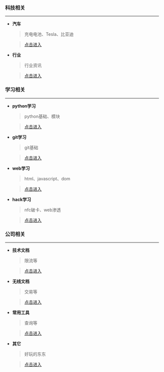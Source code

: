 ### 科技相关

------
- **汽车**

  > 充电电池、Tesla、比亚迪
   
  > [点击进入](https://github.com/mingren135/infos/tree/master/science/motor-car.md)

- **行业**

  > 行业资讯
   
  > [点击进入](https://github.com/mingren135/infos/tree/master/science/industry-info.md)
  
### 学习相关

------
- **python学习**

  > python基础、模块
   
  > [点击进入](https://github.com/mingren135/infos/tree/master/study/python.md)

- **git学习**

  > git基础
   
  > [点击进入](https://github.com/mingren135/infos/tree/master/study/git.md)
  
- **web学习**

  > html、javascript、dom
   
  > [点击进入](https://github.com/mingren135/infos/tree/master/study/web.md)

- **hack学习**

  > nfc破卡、web渗透
   
  > [点击进入](https://github.com/mingren135/infos/tree/master/study/hack.md)
  
### 公司相关

------
- **技术文档**

  > 限流等
   
  > [点击进入](https://github.com/mingren135/infos/tree/master/com/tech-doc.md)
  
- **无线文档**

  > 交易等
   
  > [点击进入](https://github.com/mingren135/infos/tree/master/com/wireless-doc.md)
  
- **常用工具**

  > 查询等
   
  > [点击进入](https://github.com/mingren135/infos/tree/master/com/tools.md)

- **其它**

  > 好玩的东东
   
  > [点击进入](https://github.com/mingren135/infos/tree/master/com/others.md)


